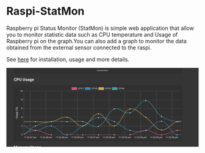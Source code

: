 Raspi-StatMon
=============

Raspberry pi Status Monitor (StatMon) is simple web application that allow you to monitor statistic data such as CPU temperature and Usage of Raspberry pi on the graph.You can also add a graph to monitor the data obtained from the external sensor connected to the raspi.


See [here](https://git-ogawa.github.io/raspi-statmon/) for installation, usage and more details.


![](docs/img/demo.gif)
